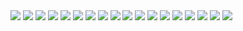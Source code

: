 <img src="https://i.ibb.co/GssYQxZ/jujutsu-kaisen-242-1.jpg">
<img src="https://i.ibb.co/TR39btY/jujutsu-kaisen-242-2.png">
<img src="https://i.ibb.co/pjYqhD0/jujutsu-kaisen-242-3.jpg">
<img src="https://i.ibb.co/GtGXMWL/jujutsu-kaisen-242-4.jpg">
<img src="https://i.ibb.co/qrJs52p/jujutsu-kaisen-242-5.jpg">
<img src="https://i.ibb.co/72nb7KT/jujutsu-kaisen-242-6.jpg">
<img src="https://i.ibb.co/Jyzjhcq/jujutsu-kaisen-242-7.jpg">
<img src="https://i.ibb.co/1qPsQ2y/jujutsu-kaisen-242-8.jpg">
<img src="https://i.ibb.co/L0tvQNh/jujutsu-kaisen-242-9.jpg">
<img src="https://i.ibb.co/02trQFf/jujutsu-kaisen-242-10.jpg">
<img src="https://i.ibb.co/8j1mcTQ/jujutsu-kaisen-242-11.jpg">
<img src="https://i.ibb.co/mc2NbBS/jujutsu-kaisen-242-12.jpg">
<img src="https://i.ibb.co/vhPDmrk/jujutsu-kaisen-242-13.jpg">
<img src="https://i.ibb.co/C5mmydf/jujutsu-kaisen-242-14.jpg">
<img src="https://i.ibb.co/RvNbbYb/jujutsu-kaisen-242-15.jpg">
<img src="https://i.ibb.co/g3b7HfC/jujutsu-kaisen-242-16.jpg">
<img src="https://i.ibb.co/dmtMYCy/jujutsu-kaisen-242-17.jpg">
<img src="https://i.ibb.co/WFTKLQm/jujutsu-kaisen-242-18.jpg">

